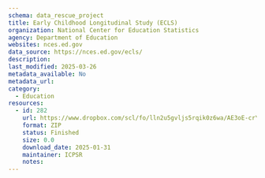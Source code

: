 ```yaml
---
schema: data_rescue_project 
title: Early Childhood Longitudinal Study (ECLS)
organization: National Center for Education Statistics
agency: Department of Education
websites: nces.ed.gov
data_source: https://nces.ed.gov/ecls/
description: 
last_modified: 2025-03-26
metadata_available: No
metadata_url: 
category:
  - Education 
resources:
  - id: 282
    url: https://www.dropbox.com/scl/fo/lln2u5gvljs5rqik0z6wa/AE3oE-crYW3Aloixa3QV2jY?rlkey=vpxvk6lns1uwjtzae0b1uwfts&dl=0
    format: ZIP
    status: Finished
    size: 0.0
    download_date: 2025-01-31
    maintainer: ICPSR
    notes: 
---
```

